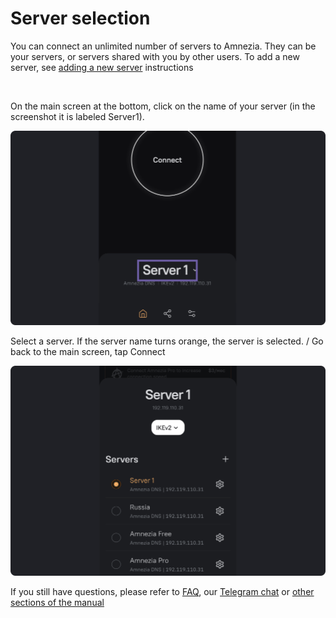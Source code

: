 # Server selection

You can connect an unlimited number of servers to Amnezia. They can be your servers, or servers shared with you by other users. To add a new server, see [adding a new server] instructions

&nbsp;


On the main screen at the bottom, click on the name of your server (in the screenshot it is labeled Server1).

![](https://raw.githubusercontent.com/amnezia-vpn/amnezia.org-content/master/docs/en/instructions/13_select-server/img/ss_en_1.png)

Select a server. If the server name turns orange, the server is selected.  /
Go back to the main screen, tap Connect

![](https://raw.githubusercontent.com/amnezia-vpn/amnezia.org-content/master/docs/en/instructions/13_select-server/img/ss_en_2.png)

If you still have questions, please refer to [FAQ], our [Telegram chat] or [other sections of the manual]



[amnezia-site-ext-link]: https://amnezia-web-nx1r.vercel.app
[about-int-link]: /about
[adding a new server]: ../instructions/15_server-adding 
[FAQ]: ../faq 
[Telegram chat]: https://t.me/amnezia_vpn_en
[other sections of the manual]: ../instructions























